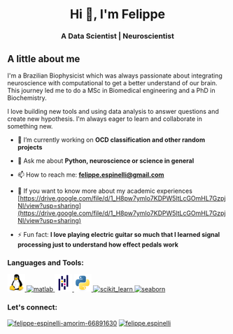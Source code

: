 <h1 align="center">Hi 👋, I'm Felippe</h1>
<h3 align="center">A Data Scientist | Neuroscientist</h3>

## A little about me
I'm a Brazilian Biophysicist which was always passionate about integrating neuroscience with computational to get a better understand of our brain. This journey led me to do a MSc in Biomedical engineering and a PhD in Biochemistry. </p>
I love building new tools and using data analysis to answer questions and create new hypothesis. I'm always eager to learn and collaborate in something new.

- 🔭 I’m currently working on **OCD classification and other random projects**

- 💬 Ask me about **Python, neuroscience or science in general**

- 📫 How to reach me: **felippe.espinelli@gmail.com**

- 📄 If you want to know more about my academic experiences [https://drive.google.com/file/d/1_H8pw7ymlo7KDPW5ltLcGOmHL7GzpjNI/view?usp=sharing](https://drive.google.com/file/d/1_H8pw7ymlo7KDPW5ltLcGOmHL7GzpjNI/view?usp=sharing)

- ⚡ Fun fact: **I love playing electric guitar so much that I learned signal processing just to understand how effect pedals work**

<h3 align="left">Languages and Tools:</h3>
<p align="left"> <a href="https://www.linux.org/" target="_blank" rel="noreferrer"> <img src="https://raw.githubusercontent.com/devicons/devicon/master/icons/linux/linux-original.svg" alt="linux" width="40" height="40"/> </a> <a href="https://www.mathworks.com/" target="_blank" rel="noreferrer"> <img src="https://upload.wikimedia.org/wikipedia/commons/2/21/Matlab_Logo.png" alt="matlab" width="40" height="40"/> </a> <a href="https://pandas.pydata.org/" target="_blank" rel="noreferrer"> <img src="https://raw.githubusercontent.com/devicons/devicon/2ae2a900d2f041da66e950e4d48052658d850630/icons/pandas/pandas-original.svg" alt="pandas" width="40" height="40"/> </a> <a href="https://www.python.org" target="_blank" rel="noreferrer"> <img src="https://raw.githubusercontent.com/devicons/devicon/master/icons/python/python-original.svg" alt="python" width="40" height="40"/> </a> <a href="https://scikit-learn.org/" target="_blank" rel="noreferrer"> <img src="https://upload.wikimedia.org/wikipedia/commons/0/05/Scikit_learn_logo_small.svg" alt="scikit_learn" width="40" height="40"/> </a> <a href="https://seaborn.pydata.org/" target="_blank" rel="noreferrer"> <img src="https://seaborn.pydata.org/_images/logo-mark-lightbg.svg" alt="seaborn" width="40" height="40"/> </a> </p>


<h3 align="left">Let's connect:</h3>
<p align="left">
<a href="https://linkedin.com/in/felippe-espinelli-amorim-66891630" target="blank"><img align="center" src="https://raw.githubusercontent.com/rahuldkjain/github-profile-readme-generator/master/src/images/icons/Social/linked-in-alt.svg" alt="felippe-espinelli-amorim-66891630" height="30" width="40" /></a>
<a href="https://instagram.com/felippe.espinelli" target="blank"><img align="center" src="https://raw.githubusercontent.com/rahuldkjain/github-profile-readme-generator/master/src/images/icons/Social/instagram.svg" alt="felippe.espinelli" height="30" width="40" /></a>
</p>
